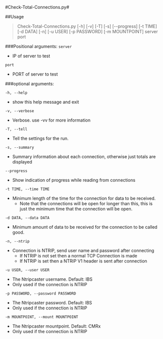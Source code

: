 #Check-Total-Connections.py#

##Usage
 
>Check-Total-Connections.py [-h] [-v] [-T] [-s] [--progress] [-t TIME]
                                  [-d DATA] [-n] [-u USER] [-p PASSWORD]
                                  [-m MOUNTPOINT]
                                  server port

###Positional arguments:
`server`

* IP of server to test

`port`

* PORT of server to test

###optional arguments:

`-h, --help`

* show this help message and exit

`-v, --verbose`

* Verbose. use -vv for more information

`-T, --tell`

* Tell the settings for the run.

`-s, --summary`

* Summary information about each connection, otherwise just totals are displayed

`--progress`

* Show indication of progress while reading from connections

`-t TIME, --time TIME`

* Minimum length of the time for the connection for data to be received. 
  * Note that the connections will be open for longer than this, this is just the minimum time that the connection will be open.

`-d DATA, --data DATA`

* Minimum amount of data to be received for the connection to be called good.

`-n, --ntrip`

* Connection is NTRIP, send user name and password after connecting
  * If NTRIP is not set then a normal TCP Connection is made
  * If NTRIP is set then a NTRIP V1 header is sent after connection

`-u USER, --user USER`

*  The Ntripcaster username. Default: IBS
*  Only used if the connection is NTRIP

`-p PASSWORD, --password PASSWORD` 

* The Ntripcaster password. Default: IBS
*  Only used if the connection is NTRIP

`-m MOUNTPOINT, --mount MOUNTPOINT`

* The Ntripcaster mountpoint. Default: CMRx
*  Only used if the connection is NTRIP


